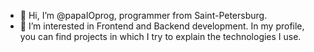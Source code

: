 - 👋 Hi, I’m @papaIOprog, programmer from Saint-Petersburg.
- 👀 I’m interested in Frontend and Backend development. In my profile, you can find projects in which I try to explain the technologies I use.
